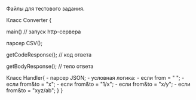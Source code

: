 Файлы для тестового задания.

Класс Converter {

  main() // запуск http-сервера
  
  парсер CSV();
  
  getCodeResponse(); // код ответа
  
  getBodyResponse(); // тело ответа
  
  Класс Handler{
    - парсер JSON;
    - условная логика:
     - если from = " ";
     - если from&to = "x";
     - если from&to = "1/x";
     - если from&to = "x/y";
     - если from&to = "xyz/ab";
  }
}

